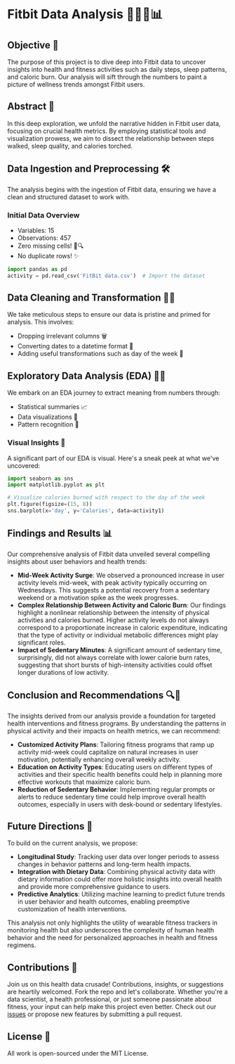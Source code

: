 # Fitbit Data Analysis 🏃‍♂️💓📊

## Objective 🎯
The purpose of this project is to dive deep into Fitbit data to uncover insights into health and fitness activities such as daily steps, sleep patterns, and caloric burn. Our analysis will sift through the numbers to paint a picture of wellness trends amongst Fitbit users.

## Abstract 📄
In this deep exploration, we unfold the narrative hidden in Fitbit user data, focusing on crucial health metrics. By employing statistical tools and visualization prowess, we aim to dissect the relationship between steps walked, sleep quality, and calories torched.

## Data Ingestion and Preprocessing 🛠️
The analysis begins with the ingestion of Fitbit data, ensuring we have a clean and structured dataset to work with.

### Initial Data Overview
- Variables: 15
- Observations: 457
- Zero missing cells! 🚫🔍
- No duplicate rows! ✨

```python
import pandas as pd
activity = pd.read_csv('FitBit data.csv')  # Import the dataset
```

## Data Cleaning and Transformation 🧹✨
We take meticulous steps to ensure our data is pristine and primed for analysis. This involves:
- Dropping irrelevant columns 🗑️
- Converting dates to a datetime format 📅
- Adding useful transformations such as day of the week 📆

## Exploratory Data Analysis (EDA) 🕵️‍♂️
We embark on an EDA journey to extract meaning from numbers through:
- Statistical summaries 📈
- Data visualizations 🎨
- Pattern recognition 🧩

### Visual Insights 👀
A significant part of our EDA is visual. Here's a sneak peek at what we've uncovered:


```python
import seaborn as sns
import matplotlib.pyplot as plt

# Visualize calories burned with respect to the day of the week
plt.figure(figsize=(15, 8))
sns.barplot(x='day', y='Calories', data=activity1)
```

## Findings and Results 📊
Our comprehensive analysis of Fitbit data unveiled several compelling insights about user behaviors and health trends:
- **Mid-Week Activity Surge**: We observed a pronounced increase in user activity levels mid-week, with peak activity typically occurring on Wednesdays. This suggests a potential recovery from a sedentary weekend or a motivation spike as the week progresses.
- **Complex Relationship Between Activity and Caloric Burn**: Our findings highlight a nonlinear relationship between the intensity of physical activities and calories burned. Higher activity levels do not always correspond to a proportionate increase in caloric expenditure, indicating that the type of activity or individual metabolic differences might play significant roles.
- **Impact of Sedentary Minutes**: A significant amount of sedentary time, surprisingly, did not always correlate with lower calorie burn rates, suggesting that short bursts of high-intensity activities could offset longer durations of low activity.

## Conclusion and Recommendations 🔍📝
The insights derived from our analysis provide a foundation for targeted health interventions and fitness programs. By understanding the patterns in physical activity and their impacts on health metrics, we can recommend:
- **Customized Activity Plans**: Tailoring fitness programs that ramp up activity mid-week could capitalize on natural increases in user motivation, potentially enhancing overall weekly activity.
- **Education on Activity Types**: Educating users on different types of activities and their specific health benefits could help in planning more effective workouts that maximize caloric burn.
- **Reduction of Sedentary Behavior**: Implementing regular prompts or alerts to reduce sedentary time could help improve overall health outcomes, especially in users with desk-bound or sedentary lifestyles.

## Future Directions 🚀
To build on the current analysis, we propose:
- **Longitudinal Study**: Tracking user data over longer periods to assess changes in behavior patterns and long-term health impacts.
- **Integration with Dietary Data**: Combining physical activity data with dietary information could offer more holistic insights into overall health and provide more comprehensive guidance to users.
- **Predictive Analytics**: Utilizing machine learning to predict future trends in user behavior and health outcomes, enabling preemptive customization of health interventions.

This analysis not only highlights the utility of wearable fitness trackers in monitoring health but also underscores the complexity of human health behavior and the need for personalized approaches in health and fitness regimens.

## Contributions 👋
Join us on this health data crusade! Contributions, insights, or suggestions are heartily welcomed. Fork the repo and let's collaborate. Whether you're a data scientist, a health professional, or just someone passionate about fitness, your input can help make this project even better. Check out our [issues](https://github.com/your-repository/issues) or propose new features by submitting a pull request.

## License 📜
All work is open-sourced under the MIT License.
